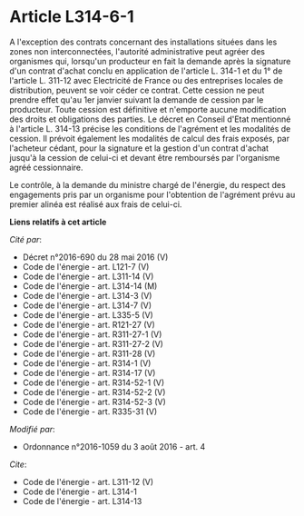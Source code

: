 # Article L314-6-1

A l'exception des contrats concernant des installations situées dans les zones non interconnectées, l'autorité administrative
peut agréer des organismes qui, lorsqu'un producteur en fait la demande après la signature d'un contrat d'achat conclu en
application de l'article L. 314-1 et du 1° de l'article L. 311-12 avec Electricité de France ou des entreprises locales de
distribution, peuvent se voir céder ce contrat. Cette cession ne peut prendre effet qu'au 1er janvier suivant la demande de
cession par le producteur. Toute cession est définitive et n'emporte aucune modification des droits et obligations des
parties. Le décret en Conseil d'Etat mentionné à l'article L. 314-13 précise les conditions de l'agrément et les modalités de
cession. Il prévoit également les modalités de calcul des frais exposés, par l'acheteur cédant, pour la signature et la
gestion d'un contrat d'achat jusqu'à la cession de celui-ci et devant être remboursés par l'organisme agréé cessionnaire. 

Le contrôle, à la demande du ministre chargé de l'énergie, du respect des engagements pris par un organisme pour l'obtention
de l'agrément prévu au premier alinéa est réalisé aux frais de celui-ci.

**Liens relatifs à cet article**

_Cité par_:

  - Décret n°2016-690 du 28 mai 2016 (V)
  - Code de l'énergie - art. L121-7 (V)
  - Code de l'énergie - art. L311-14 (V)
  - Code de l'énergie - art. L314-14 (M)
  - Code de l'énergie - art. L314-3 (V)
  - Code de l'énergie - art. L314-7 (V)
  - Code de l'énergie - art. L335-5 (V)
  - Code de l'énergie - art. R121-27 (V)
  - Code de l'énergie - art. R311-27-1 (V)
  - Code de l'énergie - art. R311-27-2 (V)
  - Code de l'énergie - art. R311-28 (V)
  - Code de l'énergie - art. R314-1 (V)
  - Code de l'énergie - art. R314-17 (V)
  - Code de l'énergie - art. R314-52-1 (V)
  - Code de l'énergie - art. R314-52-2 (V)
  - Code de l'énergie - art. R314-52-3 (V)
  - Code de l'énergie - art. R335-31 (V)

_Modifié par_:

  - Ordonnance n°2016-1059 du 3 août 2016 - art. 4

_Cite_:

  - Code de l'énergie - art. L311-12 (V)
  - Code de l'énergie - art. L314-1
  - Code de l'énergie - art. L314-13
